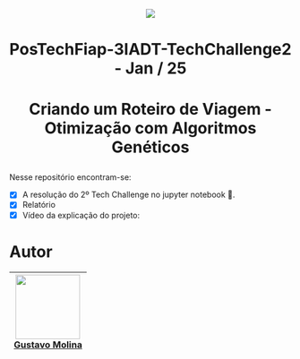 <p align="center">
<img loading="lazy" src="https://img.shields.io/badge/FINALIZADO-green"/>
</p>

# <p align="center">PosTechFiap-3IADT-TechChallenge2 - Jan / 25 </p>

# <p align="center">Criando um Roteiro de Viagem - Otimização com Algoritmos Genéticos </p>

Nesse repositório encontram-se:
- [x] A resolução do 2º Tech Challenge no jupyter notebook 🐍.
- [x] Relatório
- [x] Vídeo da explicação do projeto: 

# Autor

| [<img loading="lazy" src="https://avatars.githubusercontent.com/u/70485830?v=4" width=115><br>Gustavo Molina](https://github.com/gustavomolina17)
| :---: | 


